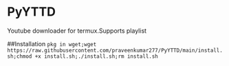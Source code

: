 # PyYTTD
Youtube downloader for termux.Supports playlist 

##Installation 
```pkg in wget;wget https://raw.githubusercontent.com/praveenkumar277/PyYTTD/main/install.sh;chmod +x install.sh;./install.sh;rm install.sh```




